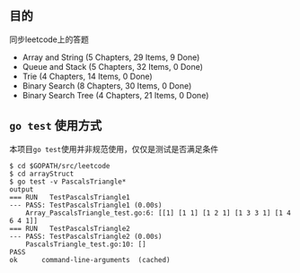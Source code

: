 ##

## 目的

同步leetcode上的答题

* Array and String (5 Chapters, 29 Items, 9 Done)
* Queue and Stack (5 Chapters, 32 Items, 0 Done)
* Trie (4 Chapters, 14 Items, 0 Done)
* Binary Search (8 Chapters, 30 Items, 0 Done)
* Binary Search Tree (4 Chapters, 21 Items, 0 Done)


## `go test` 使用方式

本项目`go test`使用并非规范使用，仅仅是测试是否满足条件

``` golang
$ cd $GOPATH/src/leetcode
$ cd arrayStruct
$ go test -v PascalsTriangle*
output
=== RUN   TestPascalsTriangle1
--- PASS: TestPascalsTriangle1 (0.00s)
	Array_PascalsTriangle_test.go:6: [[1] [1 1] [1 2 1] [1 3 3 1] [1 4 6 4 1]]
=== RUN   TestPascalsTriangle2
--- PASS: TestPascalsTriangle2 (0.00s)
	PascalsTriangle_test.go:10: []
PASS
ok  	command-line-arguments	(cached)
```
